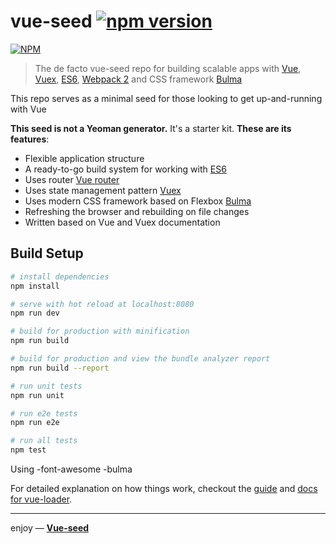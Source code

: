 # vue-seed [![npm version](https://badge.fury.io/js/vue-seed.svg)](http://badge.fury.io/js/vue-seed)

[![NPM](https://nodei.co/npm/vue-seed.png?downloads=true)](https://nodei.co/npm/vue-seed/)

> The de facto vue-seed repo for building scalable apps with [Vue](https://vuejs.org/), [Vuex](https://vuex.vuejs.org/en/), [ES6](https://git.io/es6features), [Webpack 2](https://webpack.js.org/) and CSS framework [Bulma](http://bulma.io/)

This repo serves as a minimal seed for those looking to get up-and-running with Vue

**This seed is not a Yeoman generator.** It's a starter kit. **These are its features**:
* Flexible application structure
* A ready-to-go build system for working with [ES6](https://git.io/es6features)
* Uses router [Vue router](http://router.vuejs.org/en/)
* Uses state management pattern [Vuex](https://vuex.vuejs.org/en/)
* Uses modern CSS framework based on Flexbox [Bulma](http://bulma.io/)
* Refreshing the browser and rebuilding on file changes
* Written based on Vue and Vuex documentation

## Build Setup

``` bash
# install dependencies
npm install

# serve with hot reload at localhost:8080
npm run dev

# build for production with minification
npm run build

# build for production and view the bundle analyzer report
npm run build --report

# run unit tests
npm run unit

# run e2e tests
npm run e2e

# run all tests
npm test
```

Using
-font-awesome
-bulma


For detailed explanation on how things work, checkout the [guide](http://vuejs-templates.github.io/webpack/) and [docs for vue-loader](http://vuejs.github.io/vue-loader).

___

enjoy — [**Vue-seed**](https://github.com/dulin666/vue-seed)
